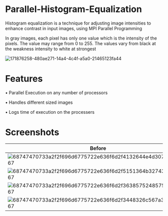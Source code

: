# Parallel-Histogram-Equalization

Histogram equalization is a technique for adjusting image intensities to enhance contrast in input images, using MPI Parallel Programming

In gray images, each pixel has only one value which is the intensity of the pixels. The value may range from 0 to 255. The values vary from black at the weakness intensity to white at strongest

![171876258-480ae271-14a4-4c4f-a5a0-21465123fa44](https://github.com/omarkhaled646/Parallel-Histogram-Equalization/assets/63152184/570a71ca-eaf7-42e0-8510-11bce59e2a1c)

# Features
• Parallel Execution on any number of processors

• Handles different sized images

• Logs time of execution on the processers

# Screenshots

| Before | After |
| ------------ | ------------- |
| ![68747470733a2f2f696d6775722e636f6d2f4132644e4d30762e6a7067](https://github.com/omarkhaled646/Parallel-Histogram-Equalization/assets/63152184/85837880-bd88-4fb1-835e-55b97539cb45) | 
![68747470733a2f2f696d6775722e636f6d2f5151364b3274362e6a7067](https://github.com/omarkhaled646/Parallel-Histogram-Equalization/assets/63152184/16a32c7a-b0ce-49ab-844f-e57763ab25b4) |
| ![68747470733a2f2f696d6775722e636f6d2f363857524857532e6a7067](https://github.com/omarkhaled646/Parallel-Histogram-Equalization/assets/63152184/80a53728-ad25-4f4c-8eb0-c16c15027305) 
| ![68747470733a2f2f696d6775722e636f6d2f3448326c567a362e6a7067](https://github.com/omarkhaled646/Parallel-Histogram-Equalization/assets/63152184/4cef613d-ea29-4b5e-aa23-010770d11a34) |




